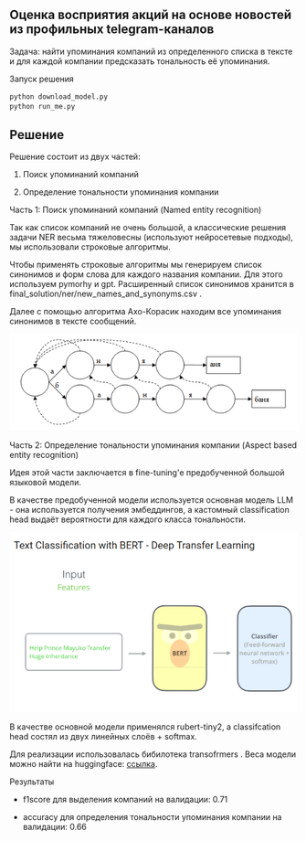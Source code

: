 ## Оценка восприятия акций на основе новостей из профильных telegram-каналов

Задача: найти упоминания компаний из определенного списка в тексте и для каждой компании предсказать тональность её упоминания.

Запуск решения

```bash
python download_model.py
python run_me.py
```


## Решение ##
Решение состоит из двух частей: 

1) Поиск упоминаний компаний

2) Определение тональности упоминания компании

Часть 1: Поиск упоминаний компаний (Named entity recognition)

Так как список компаний не очень большой, а классические решения задачи NER весьма тяжеловесны (используют нейросетевые подходы), мы использовали строковые алгоритмы.

Чтобы применять строковые алгоритмы мы генерируем список синонимов и форм слова для каждого названия компании. Для этого используем 
pymorhy
 и gpt. Расширенный список синонимов хранится в 
final_solution/ner/new_names_and_synonyms.csv
.

Далее с помощью алгоритма Ахо-Корасик находим все упоминания синонимов в тексте сообщений.

![alt text](images/image.png)

Часть 2: Определение тональности упоминания компании (Aspect based entity recognition)

Идея этой части заключается в fine-tuning'e предобученной большой языковой модели.

В качестве предобученной модели используется основная модель LLM - она используется получения эмбеддингов, а кастомный classification head выдаёт вероятности для каждого класса тональности.

![alt text](images/image-2.png)

В качестве основной модели применялся rubert-tiny2, а classifcation head состял из двух линейных слоёв + softmax.

Для реализации использовалась бибилотека 
transofrmers
. Веса модели можно найти на huggingface: [ссылка](huggingface.co/ganjubas2008/absa-rubert-tiny).

Результаты

* f1score для выделения компаний на валидации: 0.71

* accuracy для определения тональности упоминания компании на валидации: 0.66
